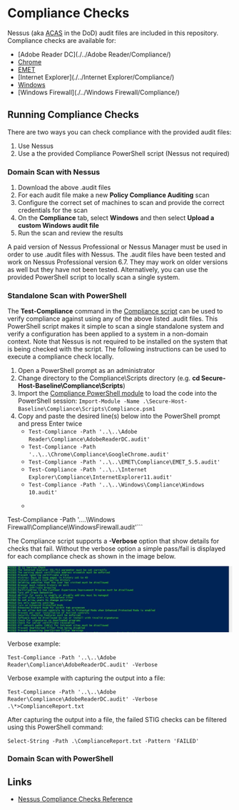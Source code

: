 # Compliance Checks
Nessus (aka [ACAS](http://www.disa.mil/cybersecurity/network-defense/acas) in the DoD) audit files are included in this repository. Compliance checks are available for:

* [Adobe Reader DC](./../Adobe Reader/Compliance/)
* [Chrome](./../Chrome/Compliance/)
* [EMET](./../EMET/Compliance/)
* [Internet Explorer](./../Internet Explorer/Compliance/)
* [Windows](./../Windows/Compliance/)
* [Windows Firewall](./../Windows Firewall/Compliance/)

## Running Compliance Checks

There are two ways you can check compliance with the provided audit files:
1. Use Nessus
1. Use a the provided Compliance PowerShell script (Nessus not required)

### Domain Scan with Nessus

1. Download the above .audit files
1. For each audit file make a new **Policy Compliance Auditing** scan
1. Configure the correct set of machines to scan and provide the correct credentials for the scan
1. On the **Compliance** tab, select **Windows** and then select **Upload a custom Windows audit file**
1. Run the scan and review the results

A paid version of Nessus Professional or Nessus Manager must be used in order to use .audit files with Nessus. The .audit files have been tested and work on Nessus Professional version 6.7. They may work on older versions as well but they have not been tested. Alternatively, you can use the provided PowerShell script to locally scan a single system.

### Standalone Scan with PowerShell

The **Test-Compliance** command in the [Compliance script](./Scripts/Compliance.psm1) can be used to verify compliance against using any of the above listed .audit files. This PowerShell script makes it simple to scan a single standalone system and verify a configuration has been applied to a system in a non-domain context. Note that Nessus is not required to be installed on the system that is being checked with the script. The following instructions can be used to execute a compliance check locally.

1. Open a PowerShell prompt as an administrator
1. Change directory to the Compliance\Scripts directory (e.g. **cd Secure-Host-Baseline\Compliance\Scripts**)
1. Import the [Compliance PowerShell module](./Scripts/Compliance.psm1) to load the code into the PowerShell session: `Import-Module -Name .\Secure-Host-Baseline\Compliance\Scripts\Compliance.psm1`
1. Copy and paste the desired line(s) below into the PowerShell prompt and press Enter twice
    * ```Test-Compliance -Path '..\..\Adobe Reader\Compliance\AdobeReaderDC.audit'```
    * ```Test-Compliance -Path '..\..\Chrome\Compliance\GoogleChrome.audit'```
    * ```Test-Compliance -Path '..\..\EMET\Compliance\EMET_5.5.audit'```
    * ```Test-Compliance -Path '..\..\Internet Explorer\Compliance\InternetExplorer11.audit'```    
    * ```Test-Compliance -Path '..\..\Windows\Compliance\Windows 10.audit'```
    * ```
Test-Compliance -Path '..\..\Windows Firewall\Compliance\WindowsFirewall.audit'```
    
The Compliance script supports a **-Verbose** option that show details for checks that fail. Without the verbose option a simple pass/fail is displayed for each compliance check as shown in the image below. 

![compliance_script_example](./images/compliance_script_example.jpg?raw=true)

Verbose example:
```
Test-Compliance -Path '..\..\Adobe Reader\Compliance\AdobeReaderDC.audit' -Verbose
```

Verbose example with capturing the output into a file:

```
Test-Compliance -Path '..\..\Adobe Reader\Compliance\AdobeReaderDC.audit' -Verbose .\*>ComplianceReport.txt
```

After capturing the output into a file, the failed STIG checks can be filtered using this PowerShell command:

```
Select-String -Path .\ComplianceReport.txt -Pattern 'FAILED'
```

### Domain Scan with PowerShell


## Links
* [Nessus Compliance Checks Reference](https://support.tenable.com/support-center/nessus_compliance_reference.pdf)